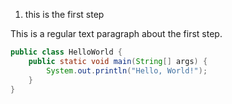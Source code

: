 1. this is the first step 

This is a regular text paragraph about the first step.
```java
public class HelloWorld {
    public static void main(String[] args) {
        System.out.println("Hello, World!");
    }
}
```

